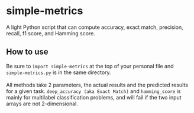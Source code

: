 # simple-metrics
A light Python script that can compute accuracy, exact match, precision, recall, f1 score, and Hamming score.

## How to use
Be sure to `import simple-metrics` at the top of your personal file and `simple-metrics.py` is in the same directory. <br><br>
All methods take 2 parameters, the actual results and the predicted results for a given task. `deep_accuracy (aka Exact Match)` and `hamming_score` is mainly for multilabel classification problems, and will fail if the two input arrays are not 2-dimensional. 

